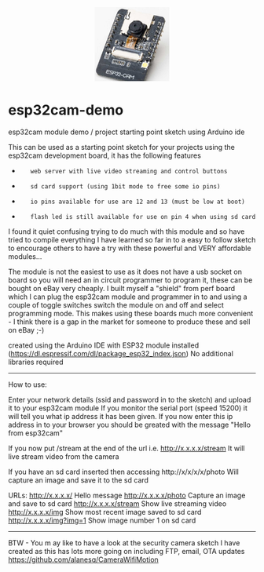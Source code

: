
<p align="center"><img src="/images/esp32cam.jpeg" width="30%"/></p>

# esp32cam-demo
esp32cam module demo / project starting point sketch using Arduino ide

This can be used as a starting point sketch for your projects using the esp32cam development board, it has the following features
 *        web server with live video streaming and control buttons
 *        sd card support (using 1bit mode to free some io pins)
 *        io pins available for use are 12 and 13 (must be low at boot)
 *        flash led is still available for use on pin 4 when using sd card
 
 I found it quiet confusing trying to do much with this module and so have tried to compile everything I have learned so far in to 
 a easy to follow sketch to encourage others to have a try with these powerful and VERY affordable modules...
 
The module is not the easiest to use as it does not have a usb socket on board so you will need an in circuit programmer to program it, these can be bought on eBay very cheaply.  I built myself a "shield" from perf board which I can plug the esp32cam module and programmer in to and using a couple of toggle switches switch the module on and off and select programming mode.  This makes using these boards much more convenient - I think there is a gap in the market for someone to produce these and sell on eBay ;-)

created using the Arduino IDE with ESP32 module installed   (https://dl.espressif.com/dl/package_esp32_index.json)
No additional libraries required

----------------

How to use:

Enter your network details (ssid and password in to the sketch) and upload it to your esp32cam module
If you monitor the serial port (speed 15200) it will tell you what ip address it has been given.
If you now enter this ip address in to your browser you should be greated with the message "Hello from esp32cam"

If you now put /stream at the end of the url      i.e.   http://x.x.x.x/stream
It will live stream video from the camera

If you have an sd card inserted then accessing    http://x/x/x/x/photo
Will capture an image and save it to the sd card

URLs:
http://x.x.x.x/              Hello message
http://x.x.x.x/photo         Capture an image and save to sd card
http://x.x.x.x/stream        Show live streaming video
http://x.x.x.x/img           Show most recent image saved to sd card
http://x.x.x.x/img?img=1     Show image number 1 on sd card


----------------

BTW - You m ay like to have a look at the security camera sketch I have created as this has lots more going on including FTP, email, OTA updates
https://github.com/alanesq/CameraWifiMotion

